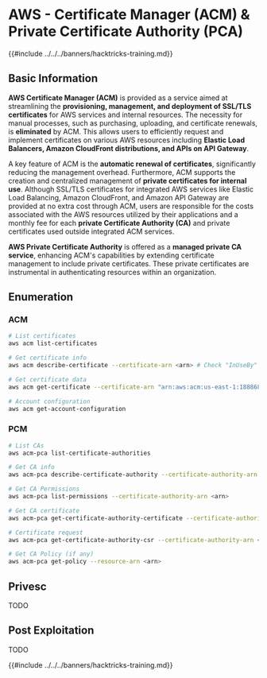 # AWS - Certificate Manager (ACM) & Private Certificate Authority (PCA)

{{#include ../../../banners/hacktricks-training.md}}

## Basic Information

**AWS Certificate Manager (ACM)** is provided as a service aimed at streamlining the **provisioning, management, and deployment of SSL/TLS certificates** for AWS services and internal resources. The necessity for manual processes, such as purchasing, uploading, and certificate renewals, is **eliminated** by ACM. This allows users to efficiently request and implement certificates on various AWS resources including **Elastic Load Balancers, Amazon CloudFront distributions, and APIs on API Gateway**.

A key feature of ACM is the **automatic renewal of certificates**, significantly reducing the management overhead. Furthermore, ACM supports the creation and centralized management of **private certificates for internal use**. Although SSL/TLS certificates for integrated AWS services like Elastic Load Balancing, Amazon CloudFront, and Amazon API Gateway are provided at no extra cost through ACM, users are responsible for the costs associated with the AWS resources utilized by their applications and a monthly fee for each **private Certificate Authority (CA)** and private certificates used outside integrated ACM services.

**AWS Private Certificate Authority** is offered as a **managed private CA service**, enhancing ACM's capabilities by extending certificate management to include private certificates. These private certificates are instrumental in authenticating resources within an organization.

## Enumeration

### ACM

```bash
# List certificates
aws acm list-certificates

# Get certificate info
aws acm describe-certificate --certificate-arn <arn> # Check "InUseBy" to check which resources are using it

# Get certificate data
aws acm get-certificate --certificate-arn "arn:aws:acm:us-east-1:188868097724:certificate/865abced-82c9-43bf-b7d2-1f4948bf353d"

# Account configuration
aws acm get-account-configuration
```

### PCM

```bash
# List CAs
aws acm-pca list-certificate-authorities

# Get CA info
aws acm-pca describe-certificate-authority --certificate-authority-arn <arn>

# Get CA Permissions
aws acm-pca list-permissions --certificate-authority-arn <arn>

# Get CA certificate
aws acm-pca get-certificate-authority-certificate --certificate-authority-arn <arn>

# Certificate request
aws acm-pca get-certificate-authority-csr --certificate-authority-arn <arn>

# Get CA Policy (if any)
aws acm-pca get-policy --resource-arn <arn>
```

## Privesc

TODO

## Post Exploitation

TODO

{{#include ../../../banners/hacktricks-training.md}}







